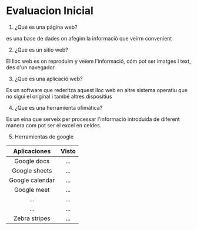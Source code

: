 # Evaluacion Inicial
1. ¿Qué es una página web?

es una base de dades on afegim la informació que veirm convenient

2. ¿Que es un sitio web?

El lloc web es on reproduim y veïem l'informació, cóm pot ser imatges i text, des d'un navegador.

3. ¿Que es una aplicació web?

Es un software que rederitza aquest lloc web en altre sistema operatiu que no sigui el original i també altres dispositius

4. ¿Que es una herramienta ofimática?

Es un eina que serveix per processar l'informació introduida de diferent manera com pot ser el excel en celdes.

5. Herramientas de google



|Aplicaciones| Visto|
|:--------------:|:--------------:|
|Google docs|...|
|Google sheets|...|
|Google calendar|...|
|Google meet|...|
|...|...|
|...|...|
| Zebra stripes |...|
